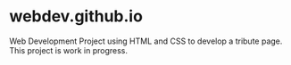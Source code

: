 # webdev.github.io
Web Development Project using HTML and CSS  to develop a tribute page.
This project is work in progress.

